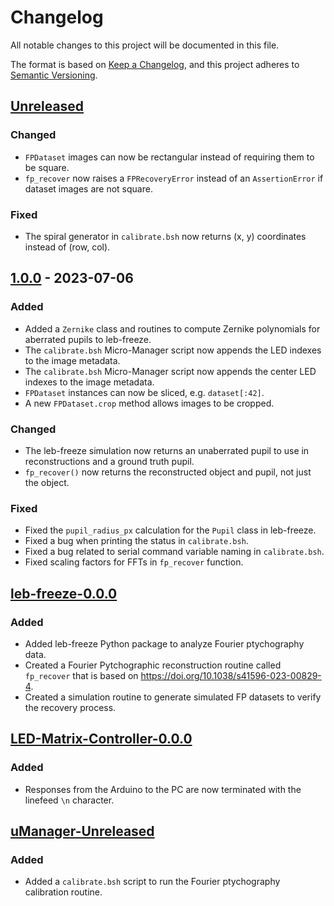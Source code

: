 # Changelog

All notable changes to this project will be documented in this file.

The format is based on [Keep a Changelog](https://keepachangelog.com/en/1.0.0/),
and this project adheres to [Semantic Versioning](https://semver.org/spec/v2.0.0.html).

## [Unreleased]

### Changed

- `FPDataset` images can now be rectangular instead of requiring them to be square.
- `fp_recover` now raises a `FPRecoveryError` instead of an `AssertionError` if dataset images are not square.

### Fixed

- The spiral generator in `calibrate.bsh` now returns (x, y) coordinates instead of (row, col).

## [1.0.0] - 2023-07-06

### Added

- Added a `Zernike` class and routines to compute Zernike polynomials for aberrated pupils to leb-freeze.
- The `calibrate.bsh` Micro-Manager script now appends the LED indexes to the image metadata.
- The `calibrate.bsh` Micro-Manager script now appends the center LED indexes to the image metadata.
- `FPDataset` instances can now be sliced, e.g. `dataset[:42]`.
- A new `FPDataset.crop` method allows images to be cropped.

### Changed

- The leb-freeze simulation now returns an unaberrated pupil to use in reconstructions and a ground truth pupil.
- `fp_recover()` now returns the reconstructed object and pupil, not just the object.

### Fixed

- Fixed the `pupil_radius_px` calculation for the `Pupil` class in leb-freeze.
- Fixed a bug when printing the status in `calibrate.bsh`.
- Fixed a bug related to serial command variable naming in `calibrate.bsh`.
- Fixed scaling factors for FFTs in `fp_recover` function.

## [leb-freeze-0.0.0]

### Added

- Added leb-freeze Python package to analyze Fourier ptychography data.
- Created a Fourier Pytchographic reconstruction routine called `fp_recover` that is based on https://doi.org/10.1038/s41596-023-00829-4.
- Created a simulation routine to generate simulated FP datasets to verify the recovery process.

## [LED-Matrix-Controller-0.0.0]

### Added

- Responses from the Arduino to the PC are now terminated with the linefeed `\n` character.

## [uManager-Unreleased]

### Added

- Added a `calibrate.bsh` script to run the Fourier ptychography calibration routine.

[Unreleased]: https://github.com/leb-epfl/mr-freeze/compare/v1.0.0...HEAD
[1.0.0]: https://github.com/leb-epfl/mr-freeze/releases/tag/v1.0.0
[leb-freeze-0.0.0]: https://github.com/leb-epfl/mr-freeze/releases/tag/leb-freeze-v0.0.0
[uManager-Unreleased]: https://github.com/leb-epfl/mr-freeze/
[LED-Matrix-Controller-0.0.0]: https://github.com/leb-epfl/mr-freeze/releases/tag/led-matrix-controller-v0.0.0
